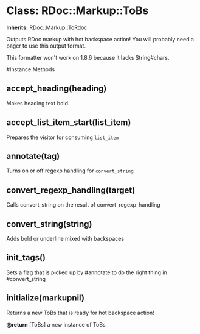# Class: RDoc::Markup::ToBs
**Inherits:** RDoc::Markup::ToRdoc
    

Outputs RDoc markup with hot backspace action!  You will probably need a pager
to use this output format.

This formatter won't work on 1.8.6 because it lacks String#chars.



#Instance Methods
## accept_heading(heading) [](#method-i-accept_heading)
Makes heading text bold.

## accept_list_item_start(list_item) [](#method-i-accept_list_item_start)
Prepares the visitor for consuming `list_item`

## annotate(tag) [](#method-i-annotate)
Turns on or off regexp handling for `convert_string`

## convert_regexp_handling(target) [](#method-i-convert_regexp_handling)
Calls convert_string on the result of convert_regexp_handling

## convert_string(string) [](#method-i-convert_string)
Adds bold or underline mixed with backspaces

## init_tags() [](#method-i-init_tags)
Sets a flag that is picked up by #annotate to do the right thing in
#convert_string

## initialize(markupnil) [](#method-i-initialize)
Returns a new ToBs that is ready for hot backspace action!

**@return** [ToBs] a new instance of ToBs

